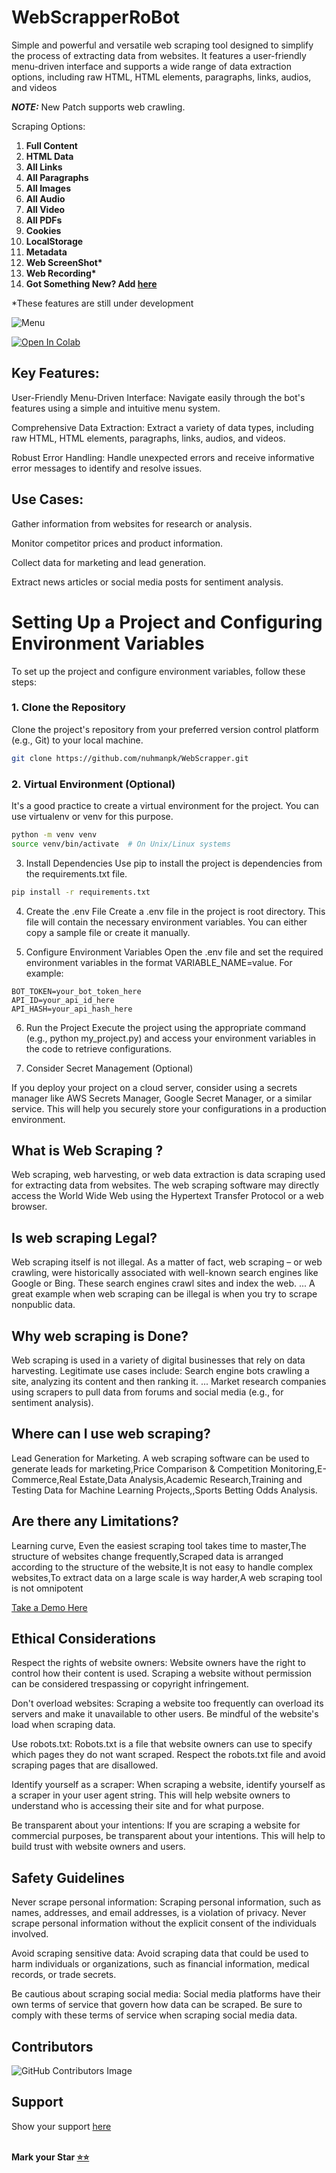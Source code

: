 # WebScrapperRoBot
Simple and powerful and versatile web scraping tool designed to simplify the process of extracting data from websites. It features a user-friendly menu-driven interface and supports a wide range of data extraction options, including raw HTML, HTML elements, paragraphs, links, audios, and videos

**_NOTE:_** New Patch supports web crawling.

Scraping Options:

1. **Full Content**
1. **HTML Data**
1. **All Links**
1. **All Paragraphs**
1. **All Images**
1. **All Audio**
1. **All Video**
1. **All PDFs**
1. **Cookies**
1. **LocalStorage**
1. **Metadata**
1. **Web ScreenShot\***
1. **Web Recording\***
1. **Got Something New? Add [here](https://github.com/nuhmanpk/WebScrapper/fork)**

*These features are still under development 

![Menu](./demos/updated-new-menu.png)

[![Open In Colab](https://colab.research.google.com/assets/colab-badge.svg)](https://colab.research.google.com/github/nuhmanpk/WebScrapper/blob/main/WebScrapper.ipynb)

## Key Features:
User-Friendly Menu-Driven Interface: Navigate easily through the bot's features using a simple and intuitive menu system.

Comprehensive Data Extraction: Extract a variety of data types, including raw HTML, HTML elements, paragraphs, links, audios, and videos.

Robust Error Handling: Handle unexpected errors and receive informative error messages to identify and resolve issues.

## Use Cases:
Gather information from websites for research or analysis.

Monitor competitor prices and product information.

Collect data for marketing and lead generation.

Extract news articles or social media posts for sentiment analysis.

# Setting Up a Project and Configuring Environment Variables

To set up the project and configure environment variables, follow these steps:

### 1. Clone the Repository

Clone the project's repository from your preferred version control platform (e.g., Git) to your local machine.

```bash
git clone https://github.com/nuhmanpk/WebScrapper.git
```

### 2. Virtual Environment (Optional)

It's a good practice to create a virtual environment for the project. You can use virtualenv or venv for this purpose.

```bash
python -m venv venv
source venv/bin/activate  # On Unix/Linux systems
```

3. Install Dependencies
Use pip to install the project is dependencies from the requirements.txt file.

```bash
pip install -r requirements.txt
```
4. Create the .env File
Create a .env file in the project is root directory. This file will contain the necessary environment variables. You can either copy a sample file or create it manually.

5. Configure Environment Variables
Open the .env file and set the required environment variables in the format VARIABLE_NAME=value. For example:

```env
BOT_TOKEN=your_bot_token_here
API_ID=your_api_id_here
API_HASH=your_api_hash_here
```
6. Run the Project
Execute the project using the appropriate command (e.g., python my_project.py) and access your environment variables in the code to retrieve configurations.

7. Consider Secret Management (Optional)

If you deploy your project on a cloud server, consider using a secrets manager like AWS Secrets Manager, Google Secret Manager, or a similar service. This will help you securely store your configurations in a production environment.

## What is Web Scraping ?
  Web scraping, web harvesting, or web data extraction is data scraping used for extracting data from websites. The web scraping software may directly access the World Wide Web using the Hypertext Transfer Protocol or a web browser.
## Is web scraping Legal?
  Web scraping itself is not illegal. As a matter of fact, web scraping – or web crawling, were historically associated with well-known search engines like Google or Bing. These search engines crawl sites and index the web. ... A great example when web scraping can be illegal is when you try to scrape nonpublic data.
## Why web scraping is Done?
  Web scraping is used in a variety of digital businesses that rely on data harvesting. Legitimate use cases include: Search engine bots crawling a site, analyzing its content and then ranking it. ... Market research companies using scrapers to pull data from forums and social media (e.g., for sentiment analysis).
## Where can I use web scraping?
  Lead Generation for Marketing. A web scraping software can be used to generate leads for marketing,Price Comparison & Competition Monitoring,E-Commerce,Real Estate,Data Analysis,Academic Research,Training and Testing Data for Machine Learning Projects,,Sports Betting Odds Analysis.
## Are there any Limitations?
   Learning curve, Even the easiest scraping tool takes time to master,The structure of websites change frequently,Scraped data is arranged according to the structure of the website,It is not easy to handle complex websites,To extract data on a large scale is way harder,A web scraping tool is not omnipotent

[Take a Demo Here](https://t.me/WebScrapperRoBot)

## Ethical Considerations

Respect the rights of website owners: Website owners have the right to control how their content is used. Scraping a website without permission can be considered trespassing or copyright infringement.

Don't overload websites: Scraping a website too frequently can overload its servers and make it unavailable to other users. Be mindful of the website's load when scraping data.

Use robots.txt: Robots.txt is a file that website owners can use to specify which pages they do not want scraped. Respect the robots.txt file and avoid scraping pages that are disallowed.

Identify yourself as a scraper: When scraping a website, identify yourself as a scraper in your user agent string. This will help website owners to understand who is accessing their site and for what purpose.

Be transparent about your intentions: If you are scraping a website for commercial purposes, be transparent about your intentions. This will help to build trust with website owners and users.

## Safety Guidelines

Never scrape personal information: Scraping personal information, such as names, addresses, and email addresses, is a violation of privacy. Never scrape personal information without the explicit consent of the individuals involved.

Avoid scraping sensitive data: Avoid scraping data that could be used to harm individuals or organizations, such as financial information, medical records, or trade secrets.

Be cautious about scraping social media: Social media platforms have their own terms of service that govern how data can be scraped. Be sure to comply with these terms of service when scraping social media data.

## Contributors

![GitHub Contributors Image](https://contrib.rocks/image?repo=bughunter0/WebScrapperRoBot)

## Support

Show your support [here](https://github.com/sponsors/nuhmanpk)

<Br><b>Mark your Star [⭐⭐](https://github.com/nuhmanpk/WebScrapper/stargazers)<b>
